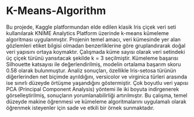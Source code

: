 # K-Means-Algorithm
Bu projede, Kaggle platformundan elde edilen klasik Iris çiçek veri seti kullanılarak KNIME Analytics Platform üzerinde k-means kümeleme algoritması uygulanmıştır. Projenin temel amacı, veri kümesinde yer alan gözlemleri etiket bilgisi olmadan benzerliklerine göre gruplandırarak doğal veri yapısını ortaya koymaktır. Çalışmada küme sayısı olarak veri setindeki üç çiçek türünü yansıtacak şekilde k = 3 seçilmiştir. Kümeleme başarısı Silhouette katsayısı ile değerlendirilmiş, modelin ortalama başarım skoru 0.58 olarak bulunmuştur. Analiz sonuçları, özellikle Iris-setosa türünün diğerlerinden net biçimde ayrıldığını, versicolor ve virginica türleri arasında ise sınırlı düzeyde örtüşme yaşandığını göstermiştir. Çok boyutlu veri yapısı PCA (Principal Component Analysis) yöntemi ile iki boyuta indirgenerek görselleştirilmiş, sonuçların yorumlanabilirliği artırılmıştır. Bu çalışma, temel düzeyde makine öğrenmesi ve kümeleme algoritmalarını uygulamalı olarak öğrenmek isteyenler için sade ve etkili bir örnek sunmaktadır.
